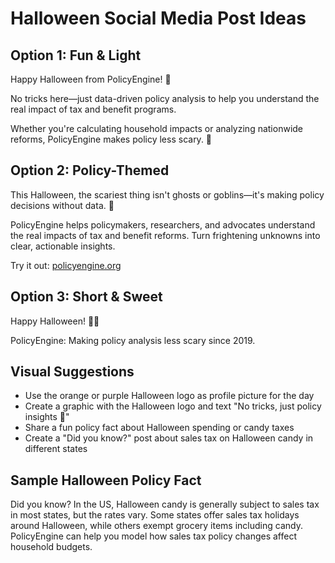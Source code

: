 # Halloween Social Media Post Ideas

## Option 1: Fun & Light
Happy Halloween from PolicyEngine! 🎃

No tricks here—just data-driven policy analysis to help you understand the real impact of tax and benefit programs.

Whether you're calculating household impacts or analyzing nationwide reforms, PolicyEngine makes policy less scary. 👻

## Option 2: Policy-Themed
This Halloween, the scariest thing isn't ghosts or goblins—it's making policy decisions without data. 🎃

PolicyEngine helps policymakers, researchers, and advocates understand the real impacts of tax and benefit reforms. Turn frightening unknowns into clear, actionable insights.

Try it out: [policyengine.org](https://policyengine.org)

## Option 3: Short & Sweet
Happy Halloween! 🎃👻

PolicyEngine: Making policy analysis less scary since 2019.

## Visual Suggestions
- Use the orange or purple Halloween logo as profile picture for the day
- Create a graphic with the Halloween logo and text "No tricks, just policy insights 🎃"
- Share a fun policy fact about Halloween spending or candy taxes
- Create a "Did you know?" post about sales tax on Halloween candy in different states

## Sample Halloween Policy Fact
Did you know? In the US, Halloween candy is generally subject to sales tax in most states, but the rates vary. Some states offer sales tax holidays around Halloween, while others exempt grocery items including candy. PolicyEngine can help you model how sales tax policy changes affect household budgets.
